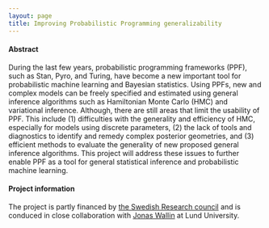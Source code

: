 ```yaml
---
layout: page
title: Improving Probabilistic Programming generalizability
---
```


#### Abstract

During the last few years, probabilistic programming frameworks (PPF), such as Stan, Pyro, and Turing, have become a new important tool for probabilistic machine learning and Bayesian statistics. Using PPFs, new and complex models can be freely specified and estimated using general inference algorithms such as Hamiltonian Monte Carlo (HMC) and variational inference. Although, there are still areas that limit the usability of PPF. This include (1) difficulties with the generality and efficiency of HMC, especially for models using discrete parameters, (2) the lack of tools and diagnostics to identify and remedy complex posterior geometries, and (3) efficient methods to evaluate the generality of new proposed general inference algorithms. This project will address these issues to further enable PPF as a tool for general statistical inference and probabilistic machine learning.

#### Project information
The project is partly financed by [the Swedish Research council](https://www.vr.se/english.html) and is conduced in close collaboration with [Jonas Wallin](https://jonaswallin.github.io/) at Lund University.
